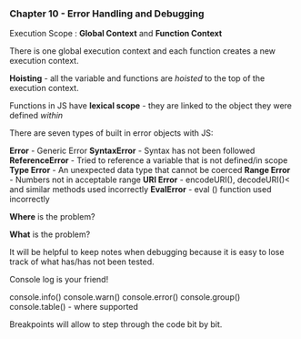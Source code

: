 ### Chapter 10 - Error Handling and Debugging

Execution Scope : **Global Context** and **Function Context**

There is one global execution context and each function creates a new execution context.

**Hoisting** - all the variable and functions are *hoisted* to the top of the execution context.

Functions in JS have **lexical scope** - they are linked to the object they were defined *within*

There are seven types of built in error objects with JS:

**Error** - Generic Error
**SyntaxError** - Syntax has not been followed
**ReferenceError** - Tried to reference a variable that is not defined/in scope
**Type Error** - An unexpected data type that cannot be coerced
**Range Error** - Numbers not in acceptable range
**URI Error** - encodeURI(), decodeURI()< and similar methods used incorrectly
**EvalError** - eval () function used incorrectly

**Where** is the problem?

**What** is the problem?

It will be helpful to keep notes when debugging because it is easy to lose track of what has/has not been tested.

Console log is your friend!

console.info()
console.warn()
console.error()
console.group()
console.table() - where supported

Breakpoints will allow to step through the code bit by bit.
